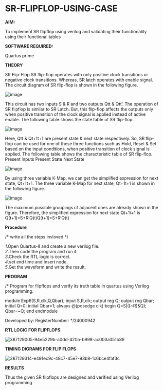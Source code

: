 # SR-FLIPFLOP-USING-CASE

**AIM:**

To implement  SR flipflop using verilog and validating their functionality using their functional tables

**SOFTWARE REQUIRED:**

Quartus prime

**THEORY**

SR Flip-Flop SR flip-flop operates with only positive clock transitions or negative clock transitions. Whereas, SR latch operates with enable signal. The circuit diagram of SR flip-flop is shown in the following figure.

![image](https://github.com/naavaneetha/SR-FLIPFLOP-USING-CASE/assets/154305477/0f710028-ad52-4d3e-9276-8714cf023a25)

 
This circuit has two inputs S & R and two outputs Qtt & Qtt’. The operation of SR flipflop is similar to SR Latch. But, this flip-flop affects the outputs only when positive transition of the clock signal is applied instead of active enable. The following table shows the state table of SR flip-flop.

![image](https://github.com/naavaneetha/SR-FLIPFLOP-USING-CASE/assets/154305477/dabfc4f4-87e3-4cbc-9472-f89ee1b5ed30)

 
Here, Qtt & Qt+1t+1 are present state & next state respectively. So, SR flip-flop can be used for one of these three functions such as Hold, Reset & Set based on the input conditions, when positive transition of clock signal is applied. The following table shows the characteristic table of SR flip-flop. Present Inputs Present State Next State

![image](https://github.com/naavaneetha/SR-FLIPFLOP-USING-CASE/assets/154305477/dd90d16c-aec5-4290-a586-e2346b1e9eb5)

 
By using three variable K-Map, we can get the simplified expression for next state, Qt+1t+1. The three variable K-Map for next state, Qt+1t+1 is shown in the following figure.

![image](https://github.com/naavaneetha/SR-FLIPFLOP-USING-CASE/assets/154305477/473efad6-d70b-4ca7-aeb7-898bbfca319f)

 
The maximum possible groupings of adjacent ones are already shown in the figure. Therefore, the simplified expression for next state Qt+1t+1 is Q(t+1)=S+R′Q(t)Q(t+1)=S+R′Q(t)

**Procedure**

/* write all the steps invloved */                      

*1*.Open Quartus-II and create a new verilog file.                
*2*.Then code the program and run it.                   
*3*.Check the RTL logic is correct.                        
*4*.set end time and insert node.                      
*5*.Get the waveform and write the result.

**PROGRAM**

/* Program for flipflops and verify its truth table in quartus using Verilog programming.  

module Exp6(S,R,clk,Q,Qbar); input S,R,clk; output reg Q; output reg Qbar; initial Q=0; initial Qbar=1; always @(posedge clk) begin Q=S|((~R)&Q); Qbar=~Q; end endmodule

Developed by: RegisterNumber:
*/24000942

**RTL LOGIC FOR FLIPFLOPS**

![387129005-94e5229b-a0dd-420a-b998-ac003a051b89](https://github.com/user-attachments/assets/2ed94e8d-075a-46e4-8937-43264a0d8102)

**TIMING DIGRAMS FOR FLIP FLOPS**

![387129314-e491ec9c-48c7-45e7-93b8-1c6bce4faf3c](https://github.com/user-attachments/assets/47ffe5e6-3963-4235-b15b-b0c5dc80eb0f)

**RESULTS**

Thus the given SR flipflops are designed and verified using Verilog programming
